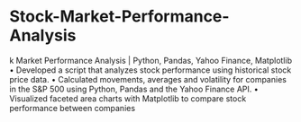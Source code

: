 # Stock-Market-Performance-Analysis
k Market Performance Analysis | Python, Pandas, Yahoo Finance, Matplotlib
• Developed a script that analyzes stock performance using historical stock price data.
• Calculated movements, averages and volatility for companies in the S&P 500 using Python, Pandas and the Yahoo
Finance API.
• Visualized faceted area charts with Matplotlib to compare stock performance between companies